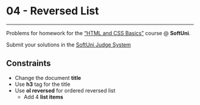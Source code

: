 ﻿# 04 - Reversed List
------
Problems for homework for the [“HTML and CSS Basics”](#) course @ **SoftUni**.

Submit your solutions in the [SoftUni Judge System](https://judge.softuni.bg/Contests/#!/List/ByCategory/165/HTML-and-CSS)

## Constraints
* Change the document **title**
* Use **h3** tag for the title
* Use **ol reversed** for ordered reversed list
    * Add 4 **list items**
